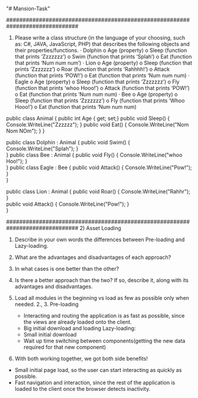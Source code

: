"# Mansion-Task"

##############################################################################
1) Please write a class structure (in the language of your choosing, such as: C#, JAVA, JavaScript, PHP) that describes the following objects and their properties/functions.
·	Dolphin
  o	Age (property)
  o	Sleep (function that prints ‘Zzzzzzz’)
  o	Swim (function that prints ‘Splah’)
  o	Eat (function that prints ‘Num num num’)
·	Lion
  o	Age (property)
  o	Sleep (function that prints ‘Zzzzzzz’)
  o	Roar (function that prints ‘Rahhhh!’)
  o	Attack (function that prints ‘POW!’)
  o	Eat (function that prints ‘Num num num)
·	Eagle
  o	Age (property)
  o	Sleep (function that prints ‘Zzzzzzz’)
  o	Fly (function that prints ‘whoo Hooo!’)
  o	Attack (function that prints ‘POW!’)
  o	Eat (function that prints ‘Num num num)
·	Bee
  o	Age (property)
  o	Sleep (function that prints ‘Zzzzzzz’)
  o	Fly (function that prints ‘Whoo Hooo!’)
  o	Eat (function that prints ‘Num num num)

public class Animal {
    public int Age { get; set;}
    public void Sleep()
    {
        Console.WriteLine("Zzzzzz");
    }
    public void Eat()
    {
        Console.WriteLine("Nom Nom NOm");
    }
}

public class Dolphin : Animal {
    public void Swim()
    {
        Console.WriteLine("Splah");
    }  
}
public class Bee : Animal {
    public void Fly()
    {
        Console.WriteLine("whoo Hoo!");
    }  
}
public class Eagle : Bee {
    public void Attack()
    {
        Console.WriteLine("Pow!");
    }  
}

public class Lion : Animal {
    public void Roar()
    {
        Console.WriteLine("Rahhr");
    }  
    public void Attack()
    {
        Console.WriteLine("Pow!");
    }  
}

##############################################################################
2) Asset Loading
1.	Describe in your own words the differences between Pre-loading and Lazy-loading.
2.	What are the advantages and disadvantages of each approach?
3.	In what cases is one better than the other?
4.	Is there a better approach than the two? If so, describe it, along with its advantages and disadvantages.

1. Load all modules in the beginning vs load as few as possible only when needed.
2., 3. 
   Pre-loading 
    + Interacting and routing the application is as fast as possible, since the views are already loaded onto the client. 
    - Big initial download and loading
   Lazy-loading:
    + Small initial download
    - Wait up time switching between components(getting the new data required for that new component)
4. With both working together, we got both side benefits!
  + Small initial page load, so the user can start interacting as quickly as possible.
  + Fast navigation and interaction, since the rest of the application is loaded to the client once the browser detects inactivity.
  

